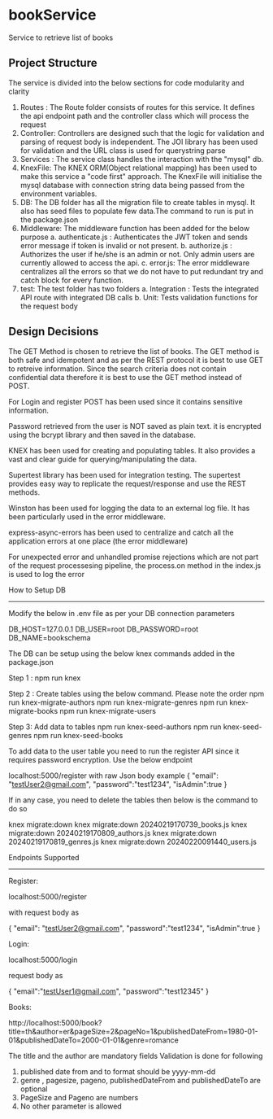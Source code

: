 # bookService
Service to retrieve list of books

Project Structure
----------------------------------------
The service is divided into the below sections for code modularity and clarity

1. Routes : 	The Route folder consists of routes for this service. It defines the api endpoint path and the controller class which will process the request
2. Controller: 	Controllers are designed such that the logic for validation and parsing of request body is independent. The JOI library has been used for validation
		and the URL class is used for querystring parse
3. Services : 	The service class handles the interaction with the "mysql" db. 
4. KnexFile: 	The KNEX ORM(Object relational mapping) has been used to make this service a "code first" approach. The KnexFile will initialise the mysql database 
		with connection	string data being passed from the environment variables.
5. DB:		The DB folder has all the migration file to create tables in mysql. It also has seed files to populate few data.The command to run is put in the package.json 
6. Middleware:	The middleware function has been added for the below purpose
		a. authenticate.js : Authenticates the JWT token and sends error message if token is invalid or not present.
		b. authorize.js	: Authorizes the user if he/she is an admin or not. Only admin users are currently allowed to access the api.
		c. error.js: The error middleware centralizes all the errors so that we do not have to put redundant try and catch block for every function. 
7. test: 	The test folder has two folders 
		a. Integration : Tests the integrated API route with integrated DB calls
		b. Unit: Tests validation functions for the request body


Design Decisions
-----------------------------------------------

The GET Method is chosen to retrieve the list of books. The GET method is both safe and idempotent and as per the REST protocol it is best to use GET to retreive information. 
Since the search criteria does not contain confidential data therefore it is best to use the GET method instead of POST.

For Login and register POST has been used since it contains sensitive information.

Password retrieved from the user is NOT saved as plain text. it is encrypted using the bcrypt library and then saved in the database.

KNEX has been used for creating and populating tables. It also provides a vast and clear guide for querying/manipulating the data.

Supertest library has been used for integration testing. The supertest provides easy way to replicate the request/response and use the REST methods.

Winston has been used for logging the data to an external log file. It has been particularly used in the error middleware.

express-async-errors has been used to centralize and catch all the application errors at one place (the error middleware)

For unexpected error and unhandled promise rejections which are not part of the request processesing pipeline, the process.on method in the index.js is used to log the error
 

How to Setup DB

-----------------------------------------------------

Modify the below in .env file as per your DB connection parameters

DB_HOST=127.0.0.1 
DB_USER=root
DB_PASSWORD=root
DB_NAME=bookschema

The DB can be setup using the below knex commands added in the package.json

Step 1 : npm run knex

Step 2 : Create tables using the below command. Please note the order
	npm run knex-migrate-authors
	npm run knex-migrate-genres
	npm run knex-migrate-books
	npm run knex-migrate-users

Step 3: Add data to tables
	npm run knex-seed-authors
	npm run knex-seed-genres
	npm run knex-seed-books

To add data to the user table you need to run the register API since it requires password encryption. Use the below endpoint

localhost:5000/register with raw Json body example
{
    "email": "testUser2@gmail.com",
    "password":"test1234",
     "isAdmin":true
}

If in any case, you need to delete the tables then below is the command to do so

knex migrate:down <specific file name>
knex migrate:down 20240219170739_books.js
knex migrate:down 20240219170809_authors.js
knex migrate:down 20240219170819_genres.js
knex migrate:down 20240220091440_users.js



Endpoints Supported

-------------------------------------------
Register: 

localhost:5000/register 

with request body as 

{
    "email": "testUser2@gmail.com",
    "password":"test1234",
     "isAdmin":true
}

Login:

localhost:5000/login

request body as 

{
    "email":"testUser1@gmail.com",
    "password":"test12345"
}

Books:

http://localhost:5000/book?title=th&author=er&pageSize=2&pageNo=1&publishedDateFrom=1980-01-01&publishedDateTo=2000-01-01&genre=romance

The title and the author are mandatory fields
Validation is done for following
 1. published date from and to format should be yyyy-mm-dd
 2. genre , pagesize, pageno, publishedDateFrom and publishedDateTo are optional
 3. PageSize and Pageno are numbers
 4. No other parameter is allowed





